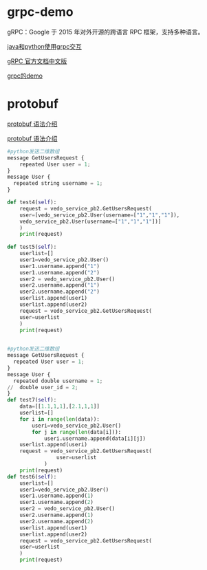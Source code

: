 # grpc-demo

gRPC：Google 于 2015 年对外开源的跨语言 RPC 框架，支持多种语言。

[java和python使用grpc交互](https://blog.csdn.net/zhj_fly/article/details/82684970)

[gRPC 官方文档中文版](https://doc.oschina.net/grpc?t=58009)

[grpc的demo](https://blog.csdn.net/u010970956/article/details/108252079)

# protobuf 

[protobuf 语法介绍](https://developers.google.com/protocol-buffers/docs/pythontutorial)

[protobuf 语法介绍](https://jitwxs.cn/60aca815.html)

```python
#python发送二维数组
message GetUsersRequest {
	repeated User user = 1;
}
message User {
  repeated string username = 1;
}

def test4(self):
    request = vedo_service_pb2.GetUsersRequest(
    user=[vedo_service_pb2.User(username=["1","1","1"]),
    vedo_service_pb2.User(username=["1","1","1"])]
    )
    print(request)
    
def test5(self):
    userlist=[]
    user1=vedo_service_pb2.User()
    user1.username.append("1")
    user1.username.append("2")
    user2 = vedo_service_pb2.User()
    user2.username.append("1")
    user2.username.append("2")
    userlist.append(user1)
    userlist.append(user2)
    request = vedo_service_pb2.GetUsersRequest(
    user=userlist
    )
    print(request)        
        
```



```python
#python发送二维数组
message GetUsersRequest {
  repeated User user = 1;
}
message User {
  repeated double username = 1;
//  double user_id = 2;
}
def test7(self):
    data=[[1.1,1,1],[2.1,1,1]]
    userlist=[]
    for i in range(len(data)):
        useri=vedo_service_pb2.User()
        for j in range(len(data[i])):
            useri.username.append(data[i][j])
    userlist.append(useri)
    request = vedo_service_pb2.GetUsersRequest(
                user=userlist
            )
    print(request)
def test6(self):
    userlist=[]
    user1=vedo_service_pb2.User()
    user1.username.append(1)
    user1.username.append(2)
    user2 = vedo_service_pb2.User()
    user2.username.append(1)
    user2.username.append(2)
    userlist.append(user1)
    userlist.append(user2)
    request = vedo_service_pb2.GetUsersRequest(
    user=userlist
    )
    print(request)
```

